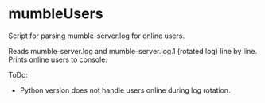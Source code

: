 # mumbleUsers
Script for parsing mumble-server.log for online users.

Reads mumble-server.log and mumble-server.log.1 (rotated log) line by line.
Prints online users to console.

ToDo:
- Python version does not handle users online during log rotation.
